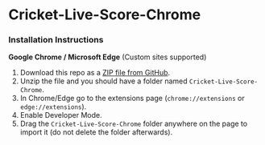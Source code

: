 # Cricket-Live-Score-Chrome
### Installation Instructions
**Google Chrome / Microsoft Edge** (Custom sites supported)
1. Download this repo as a [ZIP file from GitHub](https://github.com/ShravanAmudala55/Cricket-Live-Score-Chrome/archive/master.zip).
1. Unzip the file and you should have a folder named `Cricket-Live-Score-Chrome`.
1. In Chrome/Edge go to the extensions page (`chrome://extensions` or `edge://extensions`).
1. Enable Developer Mode.
1. Drag the `Cricket-Live-Score-Chrome` folder anywhere on the page to import it (do not delete the folder afterwards).
